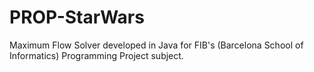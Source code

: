 PROP-StarWars
=============

Maximum Flow Solver developed in Java for FIB's (Barcelona School of Informatics) Programming Project subject.
